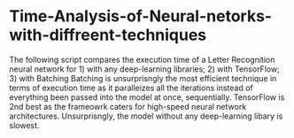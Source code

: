 # Time-Analysis-of-Neural-netorks-with-diffreent-techniques
The following script compares the execution time of a Letter Recognition neural network for 1) with any deep-learning libraries; 2) with TensorFlow; 3) with Batching
Batching is unsurprisngly the most efficient technique in terms of execution time as it paralleizes all the iterations instead of everything been passed into the model at once, sequentially.
TensorFlow is 2nd best as the frameowrk caters for high-speed neural network architectures.
Unsurprisngly, the model without any deep-learning libary is slowest.
